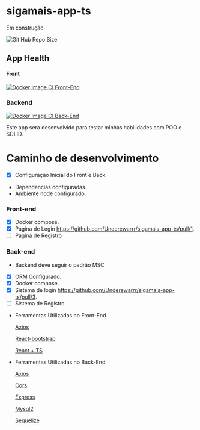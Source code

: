 # sigamais-app-ts
Em construção

![Git Hub Repo Size](https://img.shields.io/github/repo-size/underewarrr/sigamais-app-ts)<br>
## App Health
#### Front
[![Docker Image CI Front-End](https://github.com/Underewarrr/sigamais-app-ts/actions/workflows/docker-image-frontend.yml/badge.svg)](https://github.com/Underewarrr/sigamais-app-ts/actions/workflows/docker-image-frontend.yml)
### Backend
[![Docker Image CI Back-End](https://github.com/Underewarrr/sigamais-app-ts/actions/workflows/docker-image-backend.yml/badge.svg)](https://github.com/Underewarrr/sigamais-app-ts/actions/workflows/docker-image-backend.yml)

Este app sera desenvolvido para testar minhas habilidades com POO e SOLID.
 
 # Caminho de desenvolvimento
 
 - [x] Configuração Inicial do Front e Back.
 * Dependencias configuradas.
 * Ambiente node configurado.
 
### Front-end
 - [x] Docker compose.
 - [x] Pagina de Login https://github.com/Underewarrr/sigamais-app-ts/pull/1.
 - [ ] Pagina de Registro
 
### Back-end
* Backend deve seguir o padrão MSC
 - [x] ORM Configurado.
 - [x] Docker compose.
 - [x] Sistema de login https://github.com/Underewarrr/sigamais-app-ts/pull/3.
 - [ ] Sistema de Registro

 * Ferramentas Utilizadas no Front-End
 
    [Axios](https://axios-http.com/ptbr/docs/intro)
    
    [React-bootstrap](https://react-bootstrap.github.io/) 
    
    [React + TS](https://www.typescriptlang.org/pt/docs/handbook/react.html)
    
* Ferramentas Utilizadas no Back-End

    [Axios](https://axios-http.com/ptbr/docs/intro)
    
    [Cors](https://www.npmjs.com/package/cors)
    
    [Express](https://www.npmjs.com/package/express)
    
    [Mysql2](https://www.npmjs.com/package/mysql2)
    
    [Sequelize](https://sequelize.org/)
